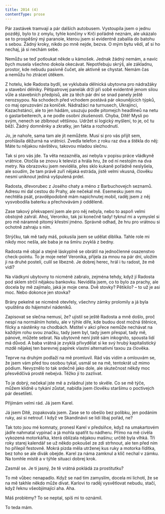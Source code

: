 ```yaml
---
title: 2014 (4)
contentType: prose
---
```


Pár zastávek tramvají a pár dalších autobusem. Vystoupila jsem o jednu později, bylo to z omylu, tyhle končiny v Krči pořádně neznám, ale ukázalo se to prospěšný mý paranoie, kterou jsem si evidentně zabalila do batohu s sebou. Žádný kroky, nikdo po mně nejde, bezva. O mým bytu vědí, ať si ho nechaj, já si nechám sebe.

Nemůžu se teď potloukat někde u kámošek. Jednak žádný nemám, a navíc bych musela všechno dokola okecávat. Nepotřebuju skrýš, ale základnu, prostor, kde nebudu pasivně čučet, ale aktivně se chystat. Nemám čas a nemůžu ho ztrácet útěkem.

Z hotelu, kde Radosta bydlí, se vyklubala dělnická ubytovna pro nádražáky a stavební dělníky. Pětipatrovej panelák drží při sobě evidentně jenom silou vůle a stavebních předpisů, ale za těch pár dní se snad panely ještě nerozsypou. Na schodech před vchodem postává pár okounějících týpků, co maj opruzování za koníček. Nádražáci na turnusech, Ukrajinci, Kazachstánci, ale to jen hádám, usuzuju podle pitomejch headlineů na netu o gastarbeiterech, a ne podle osobní zkušenosti. Chyba, Dítě! Mysli po svým, nenech se zblbnout většinou. Udržet si logický myšlení, to je, oč tu běží. Žádný domněnky a zkratky, jen fakta a rozhodnutí.

Jo, je nahoře, sama tam ale jít nemůžete. Musí si pro vás přijít sem, prohlásila děžurná na vrátnici. Zvedla telefon z roku raz dva a štěkla do něj: Máte tu nějakou návštěvu, takovou mladou slečnu.

Tak si pro vás jde. Ta věta nezazněla, asi nebyla v popisu práce vládkyně vrátnice. Otočila se znovu k televizi a hrála hru, že od ní nestojím na dva metry. Na obrazovku jsem neviděla, přes sklo kukaně pořádně neslyšela, ale soudím, že tam právě zuří nějaká estráda, jistě velmi vkusná, člověku nesmí uniknout jediná vyšpulená prdel.

Radosta, dřevorubec z Josého chaty a méno z Barbuchovejch seznamů. Adresu mi dal cestou do Prahy, ale nečekal mě. Esemesku jsem mu nechtěla psát, pravděpodobně mám napíchnutej mobil, raděj jsem z něj vysvobodila baterku a přechovávám ji odděleně.

Zase takový překvapení jsem ale pro něj nebyla, nebo to aspoň velmi obstojně zahrál. Ahoj, Veroniko, tak jsi konečně tady! tyknul mi a vymyslel si pro mě náramně pitomý křestní jméno. Správně odhad, že hru pro vrátnou si ochotně zahraju s ním.

Strýčku, tak mě tady máš, pokusila jsem se udělat diblíka. Tahle role mi nikdy moc nešla, ale baba je na šmíru zvyklá z bedny.

Radosta mě objal a stejně láskyplně se obrátil na jednočlenné osazenstvo check-pointu. To je moje neteř Veronika, přijela za mnou na pár dní, uložím ji na druhé posteli, culil se líbezně. Je dobrej herec, hrál i tu radost, že mě vidí?

Na vládkyni ubytovny to nicméně zabralo, zejména tehdy, když jí Radosta pod sklem strčil nějakou bankovku. Neviděla jsem, co to bylo za prachy, ale docela by mě zajímalo, jaká je moje cena. Dvě stovky? Pětikilo? – to už je asi moc. Nebo dokonce jen stovka?

Brány pekelné se nicméně otevřely, všechny zámky prolomily a já byla vpuštěna do hájemství nádeníků.

Zapisovat se slečna nemusí, že? ujistil se ještě Radosta a mně došlo, proč nespí na normálním hotelu, ale v týhle díře, kde budou dost možná štěnice, filcky a nástěnky na chodbách. Mstitel v akci přece nemůže nechávat na každým rohu svou značku, tady jsem byl, tady jsem přespal, tady mě, pánové, můžete sebrat. Na ubytovně není jistě sám inkognito, spousta lidí má důvod. A baba vrátná je zvyklá přivydělat si ke svý hrubý kapitalistický mzdě nějakej ten barevnej papírek vlastní alternativní taxou za člověka.

Teprve na druhým podlaží na mě promluvil. Rád vás vidím a omlouvám se, že jsem vám před tou osobou tykal, usmál se na mě, tentokrát už mimo pódium. Nevyznělo to tak srdečně jako dole, ale skutečnost někdy moc přesvědčivá prostě nebejvá. Těžko jí to zazlívat.

To je dobrý, nečekal jste mě a zvládnul jste to skvěle. Co se mě týče, můžem klidně u tykání zůstat, nabídla jsem člověku staršímu o poctivejch pár desetiletí.

Přijímám velmi rád. Já jsem Karel.

Já jsem Dítě, zopakovala jsem. Zase se to obešlo bez polibku, jen podáním ruky, asi si netrouf. I když ve Skandinávii se lidi líbaj pořád, ne?

Tak toto jsou mé komnaty, pronesl Karel v předsíňce, když na umakartovém jádře nahmatal vypínač a já mohla spatřit tu nádheru. Přímo na mě civěla vykozená motorkářka, která oblízala nějakou mašinu; určitě byla vlhká. Tři roky starej kalendář se už někdo pokoušel ze zdi strhnout, ale ten před ním ho přilepil festovně. Mokrá pizda měla utrženej kus ruky a motorka řídítka, bez toho se ale divák obejde. Karel za náma zamknul a klíč nechal v zámku. Na tomhle místě a v týhle situaci dobrej krok.

Zasmál se. Je ti jasný, že tě vrátná pokládá za prostitutku?

To mě vůbec nenapadlo. Když se nad tim zamyslím, docela mi lichotí, že se na mě takhle někdo může dívat. Karlovi to raděj vysvětlovat nebudu, stačí, když řeknu všeobjímající aha. Aha.

Máš problémy? To se neptal, spíš mi to oznámil.

To teda mám.
